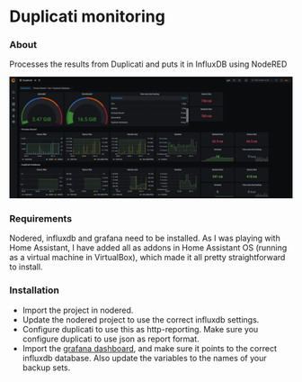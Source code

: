 Duplicati monitoring 
====================

### About

Processes the results from Duplicati and puts it in InfluxDB using NodeRED

![Screenshot](screenshot.png)

### Requirements
Nodered, influxdb and grafana need to be installed. As I was playing with Home Assistant, I have added all as addons in Home Assistant OS (running as a virtual machine in VirtualBox), which made it all pretty straightforward to install. 

### Installation
* Import the project in nodered. 
* Update the nodered project to use the correct influxdb settings. 
* Configure duplicati to use this as http-reporting. Make sure you configure duplicati to use json as report format. 
* Import the [grafana dashboard](grafana.json), and make sure it points to the correct influxdb database. Also update the variables to the names of your backup sets.

